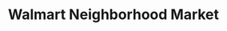 ---
title: "Walmart Neighborhood Market"
url: /springdale/walmart-neighborhood-market-market-square-drive/
shop: Supermarkt
---